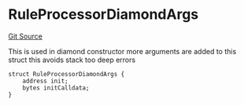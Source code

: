 # RuleProcessorDiamondArgs
[Git Source](https://github.com/thrackle-io/rules-engine/blob/0775549ba2fe667ec66be14a19fcc8b784774a43/src/protocol/economic/ruleProcessor/RuleProcessorDiamond.sol)

This is used in diamond constructor
more arguments are added to this struct
this avoids stack too deep errors


```solidity
struct RuleProcessorDiamondArgs {
    address init;
    bytes initCalldata;
}
```

